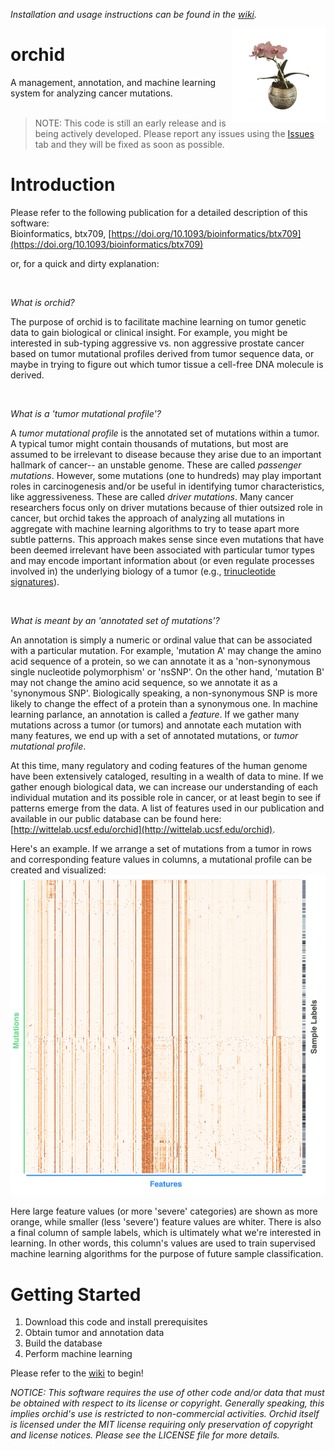 _Installation and usage instructions can be found in the [wiki](https://github.com/Wittelab/orchid/wiki)._

<img src="images/orchid.png" alt="Orchid" height=150px; align="right">

# orchid
A management, annotation, and machine learning system for analyzing cancer mutations.  
<br/>  

>NOTE: This code is still an early release and is being actively developed. Please report any issues using the [Issues](https://github.com/Wittelab/orchid/issues) tab and they will be fixed as soon as possible.

# Introduction

Please refer to the following publication for a detailed description of this software:  
Bioinformatics, btx709, [https://doi.org/10.1093/bioinformatics/btx709](https://doi.org/10.1093/bioinformatics/btx709)

or, for a quick and dirty explanation:  
  
<br />  


_What is orchid?_ 
  
The purpose of orchid is to facilitate machine learning on tumor genetic data to gain biological or clinical insight. For example, you might be interested in sub-typing aggressive vs. non aggressive prostate cancer based on tumor mutational profiles derived from tumor sequence data, or maybe in trying to figure out which tumor tissue a cell-free DNA molecule is derived.
  
<br />  

_What is a 'tumor mutational profile'?_
  
A _tumor mutational profile_ is the annotated set of mutations within a tumor. A typical tumor might contain thousands of mutations, but most are assumed to be irrelevant to disease because they arise due to an important hallmark of cancer-- an unstable genome. These are called _passenger mutations_. However, some mutations (one to hundreds) may play important roles in carcinogenesis and/or be useful in identifying tumor characteristics, like aggressiveness. These are called _driver mutations_. Many cancer researchers focus only on driver mutations because of thier outsized role in cancer, but orchid takes the approach of analyzing all mutations in aggregate with machine learning algorithms to try to tease apart more subtle patterns. This approach makes sense since even mutations that have been deemed irrelevant have been associated with particular tumor types and may encode important information about (or even regulate processes involved in) the underlying biology of a tumor (e.g., [trinucleotide signatures](https://goo.gl/6tHS7Q)).

<br />  


_What is meant by an 'annotated set of mutations'?_
  
An annotation is simply a numeric or ordinal value that can be associated with a particular mutation. For example, 'mutation A' may change the amino acid sequence of a protein, so we can annotate it as a 'non-synonymous single nucleotide polymorphism' or 'nsSNP'. On the other hand, 'mutation B' may not change the amino acid sequence, so we annotate it as a 'synonymous SNP'. Biologically speaking, a non-synonymous SNP is more likely to change the effect of a protein than a synonymous one. In machine learning parlance, an annotation is called a _feature_. If we gather many mutations across a tumor (or tumors) and annotate each mutation with many features, we end up with a set of annotated mutations, or _tumor mutational profile_.

At this time, many regulatory and coding features of the human genome have been extensively cataloged, resulting in a wealth of data to mine. If we gather enough biological data, we can increase our understanding of each individual mutation and its possible role in cancer, or at least begin to see if patterns emerge from the data. A list of features used in our publication and available in our public database can be found here: [http://wittelab.ucsf.edu/orchid](http://wittelab.ucsf.edu/orchid).

Here's an example. If we arrange a set of mutations from a tumor in rows and corresponding feature values in columns, a mutational profile can be created and visualized:  
![Mutational Profile](images/mutational_profiles.png)  

Here large feature values (or more 'severe' categories) are shown as more orange, while smaller (less 'severe') feature values are whiter. There is also a final column of sample labels, which is ultimately what we're interested in learning. In other words, this column's values are used to train supervised machine learning algorithms for the purpose of future sample classification. 


# Getting Started
1. Download this code and install prerequisites  
2. Obtain tumor and annotation data  
3. Build the database  
4. Perform machine learning  

Please refer to the [wiki](https://github.com/Wittelab/orchid/wiki) to begin! 


_NOTICE:_
_This software requires the use of other code and/or data that must be obtained with respect to its license or copyright. Generally speaking, this implies orchid's use is restricted to non-commercial activities. Orchid itself is licensed under the MIT license requiring only preservation of copyright and license notices. Please see the LICENSE file for more details._
